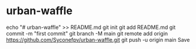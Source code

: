 # urban-waffle
echo "# urban-waffle" >> README.md
git init
git add README.md
git commit -m "first commit"
git branch -M main
git remote add origin https://github.com/Syconefpv/urban-waffle.git
git push -u origin main
Save
